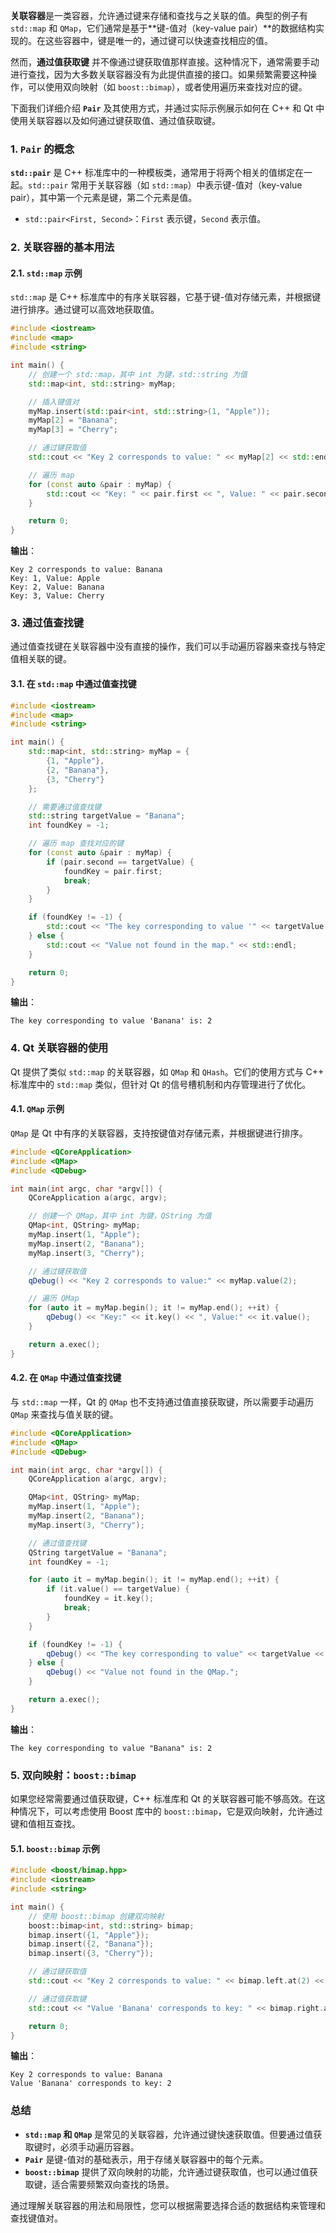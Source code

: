 **关联容器**是一类容器，允许通过键来存储和查找与之关联的值。典型的例子有 `std::map` 和 `QMap`，它们通常是基于**键-值对（key-value pair）**的数据结构实现的。在这些容器中，键是唯一的，通过键可以快速查找相应的值。

然而，**通过值获取键** 并不像通过键获取值那样直接。这种情况下，通常需要手动进行查找，因为大多数关联容器没有为此提供直接的接口。如果频繁需要这种操作，可以使用双向映射（如 `boost::bimap`），或者使用遍历来查找对应的键。

下面我们详细介绍 **`Pair`** 及其使用方式，并通过实际示例展示如何在 C++ 和 Qt 中使用关联容器以及如何通过键获取值、通过值获取键。

### 1. `Pair` 的概念

**`std::pair`** 是 C++ 标准库中的一种模板类，通常用于将两个相关的值绑定在一起。`std::pair` 常用于关联容器（如 `std::map`）中表示键-值对（key-value pair），其中第一个元素是键，第二个元素是值。

- `std::pair<First, Second>`：`First` 表示键，`Second` 表示值。

### 2. 关联容器的基本用法

#### 2.1. `std::map` 示例

`std::map` 是 C++ 标准库中的有序关联容器，它基于键-值对存储元素，并根据键进行排序。通过键可以高效地获取值。

```cpp
#include <iostream>
#include <map>
#include <string>

int main() {
    // 创建一个 std::map，其中 int 为键，std::string 为值
    std::map<int, std::string> myMap;

    // 插入键值对
    myMap.insert(std::pair<int, std::string>(1, "Apple"));
    myMap[2] = "Banana";
    myMap[3] = "Cherry";

    // 通过键获取值
    std::cout << "Key 2 corresponds to value: " << myMap[2] << std::endl;

    // 遍历 map
    for (const auto &pair : myMap) {
        std::cout << "Key: " << pair.first << ", Value: " << pair.second << std::endl;
    }

    return 0;
}
```

**输出**：
```
Key 2 corresponds to value: Banana
Key: 1, Value: Apple
Key: 2, Value: Banana
Key: 3, Value: Cherry
```

### 3. 通过值查找键

通过值查找键在关联容器中没有直接的操作，我们可以手动遍历容器来查找与特定值相关联的键。

#### 3.1. 在 `std::map` 中通过值查找键

```cpp
#include <iostream>
#include <map>
#include <string>

int main() {
    std::map<int, std::string> myMap = {
        {1, "Apple"},
        {2, "Banana"},
        {3, "Cherry"}
    };

    // 需要通过值查找键
    std::string targetValue = "Banana";
    int foundKey = -1;

    // 遍历 map 查找对应的键
    for (const auto &pair : myMap) {
        if (pair.second == targetValue) {
            foundKey = pair.first;
            break;
        }
    }

    if (foundKey != -1) {
        std::cout << "The key corresponding to value '" << targetValue << "' is: " << foundKey << std::endl;
    } else {
        std::cout << "Value not found in the map." << std::endl;
    }

    return 0;
}
```

**输出**：
```
The key corresponding to value 'Banana' is: 2
```

### 4. Qt 关联容器的使用

Qt 提供了类似 `std::map` 的关联容器，如 `QMap` 和 `QHash`。它们的使用方式与 C++ 标准库中的 `std::map` 类似，但针对 Qt 的信号槽机制和内存管理进行了优化。

#### 4.1. `QMap` 示例

`QMap` 是 Qt 中有序的关联容器，支持按键值对存储元素，并根据键进行排序。

```cpp
#include <QCoreApplication>
#include <QMap>
#include <QDebug>

int main(int argc, char *argv[]) {
    QCoreApplication a(argc, argv);

    // 创建一个 QMap，其中 int 为键，QString 为值
    QMap<int, QString> myMap;
    myMap.insert(1, "Apple");
    myMap.insert(2, "Banana");
    myMap.insert(3, "Cherry");

    // 通过键获取值
    qDebug() << "Key 2 corresponds to value:" << myMap.value(2);

    // 遍历 QMap
    for (auto it = myMap.begin(); it != myMap.end(); ++it) {
        qDebug() << "Key:" << it.key() << ", Value:" << it.value();
    }

    return a.exec();
}
```

#### 4.2. 在 `QMap` 中通过值查找键

与 `std::map` 一样，Qt 的 `QMap` 也不支持通过值直接获取键，所以需要手动遍历 `QMap` 来查找与值关联的键。

```cpp
#include <QCoreApplication>
#include <QMap>
#include <QDebug>

int main(int argc, char *argv[]) {
    QCoreApplication a(argc, argv);

    QMap<int, QString> myMap;
    myMap.insert(1, "Apple");
    myMap.insert(2, "Banana");
    myMap.insert(3, "Cherry");

    // 通过值查找键
    QString targetValue = "Banana";
    int foundKey = -1;

    for (auto it = myMap.begin(); it != myMap.end(); ++it) {
        if (it.value() == targetValue) {
            foundKey = it.key();
            break;
        }
    }

    if (foundKey != -1) {
        qDebug() << "The key corresponding to value" << targetValue << "is:" << foundKey;
    } else {
        qDebug() << "Value not found in the QMap.";
    }

    return a.exec();
}
```

**输出**：
```
The key corresponding to value "Banana" is: 2
```

### 5. 双向映射：`boost::bimap`

如果您经常需要通过值获取键，C++ 标准库和 Qt 的关联容器可能不够高效。在这种情况下，可以考虑使用 Boost 库中的 `boost::bimap`，它是双向映射，允许通过键和值相互查找。

#### 5.1. `boost::bimap` 示例

```cpp
#include <boost/bimap.hpp>
#include <iostream>
#include <string>

int main() {
    // 使用 boost::bimap 创建双向映射
    boost::bimap<int, std::string> bimap;
    bimap.insert({1, "Apple"});
    bimap.insert({2, "Banana"});
    bimap.insert({3, "Cherry"});

    // 通过键获取值
    std::cout << "Key 2 corresponds to value: " << bimap.left.at(2) << std::endl;

    // 通过值获取键
    std::cout << "Value 'Banana' corresponds to key: " << bimap.right.at("Banana") << std::endl;

    return 0;
}
```

**输出**：
```
Key 2 corresponds to value: Banana
Value 'Banana' corresponds to key: 2
```

### 总结

- **`std::map` 和 `QMap`** 是常见的关联容器，允许通过键快速获取值。但要通过值获取键时，必须手动遍历容器。
- **`Pair`** 是键-值对的基础表示，用于存储关联容器中的每个元素。
- **`boost::bimap`** 提供了双向映射的功能，允许通过键获取值，也可以通过值获取键，适合需要频繁双向查找的场景。

通过理解关联容器的用法和局限性，您可以根据需要选择合适的数据结构来管理和查找键值对。